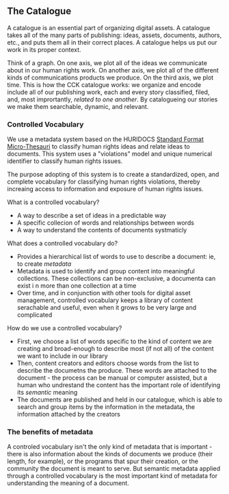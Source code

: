 ## The Catalogue

A catalogue is an essential part of organizing digital assets. A catalogue takes all of the many parts of publishing: ideas, assets, documents, authors, etc., and puts them all in their correct places. A catalogue helps us put our work in its proper context.

Think of a graph. On one axis, we plot all of the ideas we communicate about in our human rights work. On another axis, we plot all of the different kinds of communications products we produce. On the third axis, we plot time. This is how the CCK catalogue works: we organize and encode include all of our publishing work, each and every story classified, filed, and, most imprortantly, *related to one another*. By catalogueing our stories we make them searchable, dynamic, and relevant. 

### Controlled Vocabulary

We use a metadata system based on the HURIDOCS [Standard Format](http://www.huridocs.org/resource/huridocs-events-standard-formats/) [Micro-Thesauri](http://www.huridocs.org/resource/micro-thesauri/) to classify human rights ideas and relate ideas to documents. This system uses a "violations" model and unique numerical identifier to classify human rights issues.

The purpose adopting of this system is to create a standardized, open, and complete vocabulary for classifying human rights violations, thereby increaing access to information and exposure of human rights issues.

What is a controlled vocabulary?

- A way to describe a set of ideas in a predictable way
- A specific collecion of words and relationships between words
- A way to understand the contents of documents systmaticly

What does a controlled vocabulary do?

- Provides a hierarchical list of words to use to describe a document: ie, to create _metadata_
- Metadata is used to identify and group content into meaningful collections. These collections can be non-exclusive, a documenta can exist i n more than one collection at a time
- Over time, and in conjunction with other tools for digital asset management, controlled vocabulary keeps a library of content serachable and useful, even when it grows to be very large and complicated

How do we use a controlled vocabulary?

- First, we choose a list of words specific to the kind of content we are creating and broad-enough to describe most (if not all) of the content we want to include in our library
- Then, content creators and editors choose words from the list to describe the documetns the produce. These words are attached to the document - the process can be manual or computer assisted, but a human who undrestand the content has the important role of identifying its _semantic_ meaning
- The documents are published and held in our catalogue, which is able to search and group items by the information in the metadata, the information attached by the creators

### The benefits of metadata

A controled vocabulary isn't the only kind of metadata that is important - there is also information about the kinds of documents we produce (their length, for example), or the programs that spur their creation, or the community the document is meant to serve. But semantic metadata applied through a controlled vocabulary is the most important kind of metadata for understanding the meaning of a document.



